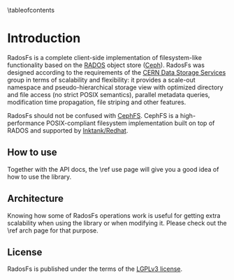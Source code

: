 \tableofcontents

Introduction
=============

RadosFs is a complete client-side implementation of filesystem-like
functionality based on the [RADOS](http://ceph.com/docs/master/rados/) object
store ([Ceph](http://ceph.com)).
RadosFs was designed according to the requirements of the [CERN Data Storage
Services](http://information-technology.web.cern.ch/about/organisation/data-storage-services)
group in terms of scalability and flexibility: it provides a scale-out namespace
and pseudo-hierarchical storage view with optimized directory and file access
(no strict POSIX semantics), parallel metadata queries, modification time
propagation, file striping and other features.

RadosFs should not be confused with
[CephFS](http://ceph.com/docs/master/cephfs/). CephFS is a high-performance
POSIX-compliant filesystem implementation built on top of RADOS and supported by
[Inktank/Redhat](http://www.redhat.com/en/technologies/storage/ceph).

How to use
-----------

Together with the API docs, the \ref use page will give you a good idea of
how to use the library.

Architecture
-------------

Knowing how some of RadosFs operations work is useful for getting extra
scalability when using the library or when modifying it. Please check out the
\ref arch page for that purpose.

License
--------

RadosFs is published under the terms of the
[LGPLv3 license](http://www.gnu.org/licenses/lgpl-3.0.html).

